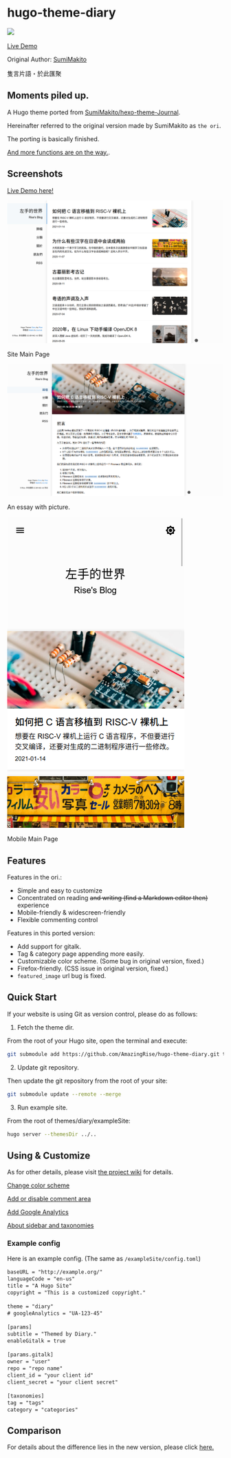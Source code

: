 # hugo-theme-diary
![](https://img.shields.io/badge/license-MIT-blue.svg)

[Live Demo](https://amazingrise.net/hugo-theme-diary/)

Original Author: [SumiMakito](https://github.com/SumiMakito)

隻言片語・於此匯聚

Moments piled up.
---

A Hugo theme ported from [SumiMakito/hexo-theme-Journal](https://github.com/SumiMakito/hexo-theme-Journal/).

Hereinafter referred to the original version made by SumiMakito as `the ori`.

The porting is basically finished.

[And more functions are on the way.](https://github.com/AmazingRise/hugo-theme-diary/projects/3).

## Screenshots

[Live Demo here!](https://amazingrise.net/hugo-theme-diary/)

![](https://raw.githubusercontent.com/AmazingRise/hugo-theme-diary/master/images/screenshot.png)

Site Main Page

![](https://raw.githubusercontent.com/AmazingRise/hugo-theme-diary/master/images/essay.png)

An essay with picture.

![](https://raw.githubusercontent.com/AmazingRise/hugo-theme-diary/master/images/m_main.png)

Mobile Main Page

## Features

Features in the ori.:

- Simple and easy to customize
- Concentrated on reading <del>and writing (find a Markdown editor then)</del> experience
- Mobile-friendly & widescreen-friendly
- Flexible commenting control

Features in this ported version:

- Add support for gitalk.
- Tag & category page appending more easily.
- Customizable color scheme. (Some bug in original version, fixed.)
- Firefox-friendly. (CSS issue in original version, fixed.)
- `featured_image` url bug is fixed.

## Quick Start

If your website is using Git as version control, please do as follows:

1. Fetch the theme dir.

From the root of your Hugo site, open the terminal and execute:
```bash
git submodule add https://github.com/AmazingRise/hugo-theme-diary.git themes/diary
```
2. Update git repository.

Then update the git repository from the root of your site:
```bash
git submodule update --remote --merge
```

3. Run example site.

From the root of themes/diary/exampleSite:
```bash
hugo server --themesDir ../..
```
## Using & Customize

As for other details, please visit [the project wiki](https://github.com/amazingrise/hugo-theme-diary/wiki) for details.

[Change color scheme](https://github.com/AmazingRise/hugo-theme-diary/wiki/Customization#change-color-scheme)

[Add or disable comment area](https://github.com/AmazingRise/hugo-theme-diary/wiki/Customization#add-comment-area)

[Add Google Analytics](https://github.com/AmazingRise/hugo-theme-diary/wiki/Customization#add-google-analytics)

[About sidebar and taxonomies](https://github.com/AmazingRise/hugo-theme-diary/wiki/Tag-&-Category-Index-or-Taxonomies)

### Example config

Here is an example config. (The same as `/exampleSite/config.toml`)
```
baseURL = "http://example.org/"
languageCode = "en-us"
title = "A Hugo Site"
copyright = "This is a customized copyright."

theme = "diary"
# googleAnalytics = "UA-123-45"

[params]
subtitle = "Themed by Diary."
enableGitalk = true

[params.gitalk]
owner = "user"
repo = "repo name"
client_id = "your client id"
client_secret = "your client secret"

[taxonomies]
tag = "tags"
category = "categories"
```

## Comparison

For details about the difference lies in the new version, please click [here.](https://github.com/AmazingRise/hugo-theme-diary/wiki/Comparison)